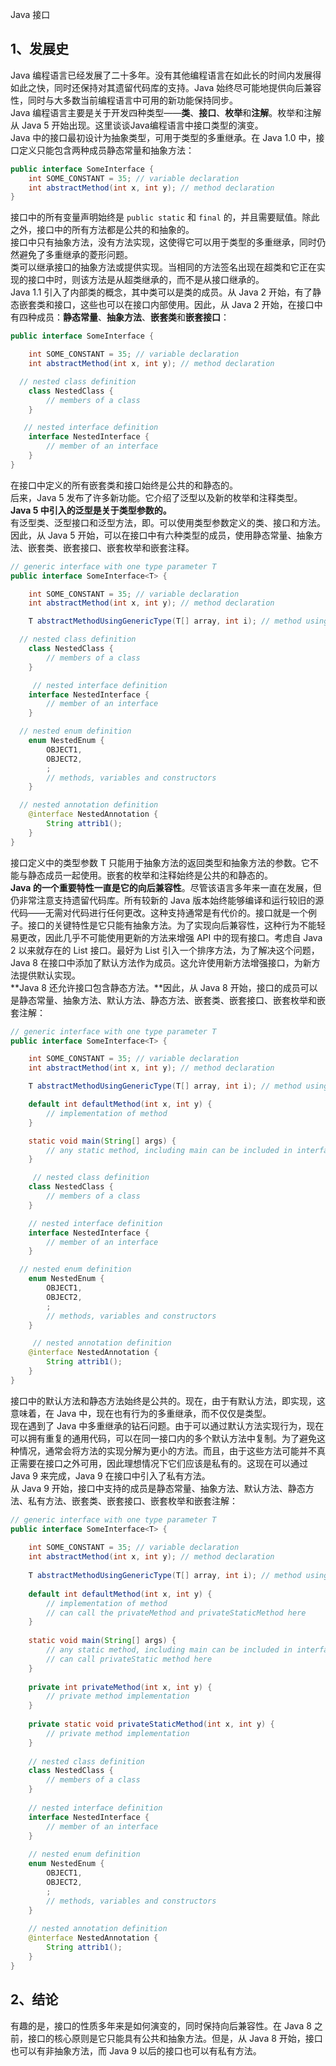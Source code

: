 Java 接口
<a name="UNzuI"></a>
## 1、发展史
Java 编程语言已经发展了二十多年。没有其他编程语言在如此长的时间内发展得如此之快，同时还保持对其遗留代码库的支持。Java 始终尽可能地提供向后兼容性，同时与大多数当前编程语言中可用的新功能保持同步。<br />Java 编程语言主要是关于开发四种类型——**类**、**接口**、**枚举**和**注解**。枚举和注解从 Java 5 开始出现。这里谈谈Java编程语言中接口类型的演变。<br />Java 中的接口最初设计为抽象类型，可用于类型的多重继承。在 Java 1.0 中，接口定义只能包含两种成员静态常量和抽象方法：
```java
public interface SomeInterface {
    int SOME_CONSTANT = 35; // variable declaration
    int abstractMethod(int x, int y); // method declaration
}
```
接口中的所有变量声明始终是 `public static` 和 `final` 的，并且需要赋值。除此之外，接口中的所有方法都是公共的和抽象的。<br />接口中只有抽象方法，没有方法实现，这使得它可以用于类型的多重继承，同时仍然避免了多重继承的菱形问题。<br />类可以继承接口的抽象方法或提供实现。当相同的方法签名出现在超类和它正在实现的接口中时，则该方法是从超类继承的，而不是从接口继承的。<br />Java 1.1 引入了内部类的概念，其中类可以是类的成员。从 Java 2 开始，有了静态嵌套类和接口，这些也可以在接口内部使用。因此，从 Java 2 开始，在接口中有四种成员：**静态常量**、**抽象方法**、**嵌套类**和**嵌套接口**：
```java
public interface SomeInterface {

    int SOME_CONSTANT = 35; // variable declaration
    int abstractMethod(int x, int y); // method declaration

  // nested class definition
    class NestedClass {
        // members of a class
    }

   // nested interface definition
    interface NestedInterface {
        // member of an interface
    }
}
```
在接口中定义的所有嵌套类和接口始终是公共的和静态的。<br />后来，Java 5 发布了许多新功能。它介绍了泛型以及新的枚举和注释类型。<br />**Java 5 中引入的泛型是关于类型参数的。**<br />有泛型类、泛型接口和泛型方法，即。可以使用类型参数定义的类、接口和方法。因此，从 Java 5 开始，可以在接口中有六种类型的成员，使用静态常量、抽象方法、嵌套类、嵌套接口、嵌套枚举和嵌套注释。
```java
// generic interface with one type parameter T
public interface SomeInterface<T> {

    int SOME_CONSTANT = 35; // variable declaration
    int abstractMethod(int x, int y); // method declaration

    T abstractMethodUsingGenericType(T[] array, int i); // method using type parameter

  // nested class definition
    class NestedClass {
        // members of a class
    }

     // nested interface definition
    interface NestedInterface {
        // member of an interface
    }

  // nested enum definition
    enum NestedEnum {
        OBJECT1,
        OBJECT2,
        ;
        // methods, variables and constructors
    }

  // nested annotation definition
    @interface NestedAnnotation {
        String attrib1();
    }
}
```
接口定义中的类型参数 T 只能用于抽象方法的返回类型和抽象方法的参数。它不能与静态成员一起使用。嵌套的枚举和注释始终是公共的和静态的。<br />**Java 的一个重要特性一直是它的向后兼容性**。尽管该语言多年来一直在发展，但仍非常注意支持遗留代码库。所有较新的 Java 版本始终能够编译和运行较旧的源代码——无需对代码进行任何更改。这种支持通常是有代价的。接口就是一个例子。接口的关键特性是它只能有抽象方法。为了实现向后兼容性，这种行为不能轻易更改，因此几乎不可能使用更新的方法来增强 API 中的现有接口。考虑自 Java 2 以来就存在的 List<E> 接口。最好为 List<E> 引入一个排序方法，为了解决这个问题，Java 8 在接口中添加了默认方法作为成员。这允许使用新方法增强接口，为新方法提供默认实现。<br />**Java 8 还允许接口包含静态方法。**因此，从 Java 8 开始，接口的成员可以是静态常量、抽象方法、默认方法、静态方法、嵌套类、嵌套接口、嵌套枚举和嵌套注解：
```java
// generic interface with one type parameter T
public interface SomeInterface<T> {

    int SOME_CONSTANT = 35; // variable declaration
    int abstractMethod(int x, int y); // method declaration

    T abstractMethodUsingGenericType(T[] array, int i); // method using type parameter

    default int defaultMethod(int x, int y) {
        // implementation of method
    }

    static void main(String[] args) {
        // any static method, including main can be included in interface
    }

     // nested class definition
    class NestedClass {
        // members of a class
    }

    // nested interface definition
    interface NestedInterface {
        // member of an interface
    }

  // nested enum definition
    enum NestedEnum {
        OBJECT1,
        OBJECT2,
        ;
        // methods, variables and constructors
    }

     // nested annotation definition
    @interface NestedAnnotation {
        String attrib1();
    }
}
```
接口中的默认方法和静态方法始终是公共的。现在，由于有默认方法，即实现，这意味着，在 Java 中，现在也有行为的多重继承，而不仅仅是类型。<br />现在遇到了 Java 中多重继承的钻石问题。由于可以通过默认方法实现行为，现在可以拥有重复的通用代码，可以在同一接口内的多个默认方法中复制。为了避免这种情况，通常会将方法的实现分解为更小的方法。而且，由于这些方法可能并不真正需要在接口之外可用，因此理想情况下它们应该是私有的。这现在可以通过 Java 9 来完成，Java 9 在接口中引入了私有方法。<br />从 Java 9 开始，接口中支持的成员是静态常量、抽象方法、默认方法、静态方法、私有方法、嵌套类、嵌套接口、嵌套枚举和嵌套注解：
```java
// generic interface with one type parameter T
public interface SomeInterface<T> {
	
	int SOME_CONSTANT = 35; // variable declaration
	int abstractMethod(int x, int y); // method declaration
	
	T abstractMethodUsingGenericType(T[] array, int i); // method using type parameter
	
	default int defaultMethod(int x, int y) {
		// implementation of method
		// can call the privateMethod and privateStaticMethod here
	}
	
	static void main(String[] args) {
		// any static method, including main can be included in interface
		// can call privateStatic method here
	}
	
	private int privateMethod(int x, int y) {
		// private method implementation
	}
	
	private static void privateStaticMethod(int x, int y) {
		// private method implementation
	}
	
	// nested class definition
	class NestedClass {
		// members of a class
	}
	
	// nested interface definition
	interface NestedInterface {
		// member of an interface
	}
	
	// nested enum definition
	enum NestedEnum {
		OBJECT1,
		OBJECT2,
		;
		// methods, variables and constructors
	}
	
	// nested annotation definition
	@interface NestedAnnotation {
		String attrib1();
	}
}
```
<a name="tCIQY"></a>
## 2、结论
有趣的是，接口的性质多年来是如何演变的，同时保持向后兼容性。在 Java 8 之前，接口的核心原则是它只能具有公共和抽象方法。但是，从 Java 8 开始，接口也可以有非抽象方法，而 Java 9 以后的接口也可以有私有方法。
